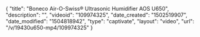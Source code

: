{
    "title": "Boneco Air-O-Swiss&reg; Ultrasonic Humidifier AOS U650",
    "description": "",
    "videoid": "109974325",
    "date_created": "1502519907",
    "date_modified": "1504818942",
    "type": "captivate",
    "layout": "video",
    "url": "\/v\/19430u650-mp4\/109974325"
}